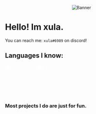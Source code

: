 <div align="center">
  <img src="https://svg-banners.vercel.app/api?type=rainbow&text1=xula%20&width=800&height=400" alt="Banner" />
</div>

# Hello! Im xula.

You can reach me: `xula#6989` on discord!

## Languages I know:

<p align="">
  <img width="100" height="100" src="https://unpkg.com/simple-icons@8.12.1/icons/python.svg" alt="Python" style="filter: brightness(0) invert(1)" />
  <img width="100" height="100" src="https://unpkg.com/simple-icons@8.12.1/icons/lua.svg" alt="Lua" style="filter: brightness(0) invert(1)" />
</p>

### Most projects I do are just for fun.
